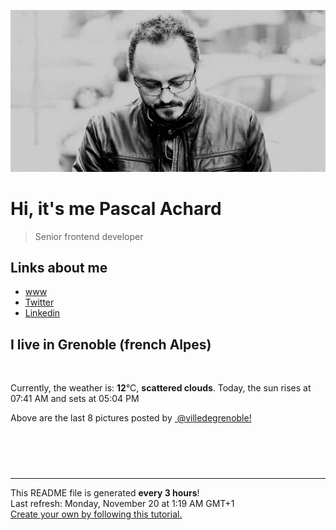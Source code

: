 ![Pascal Achard](./images/photo-pascal-achard.jpg)
# Hi, it's me Pascal Achard
> Senior frontend developer

## Links about me
- [www](https://www.pascal-achard.com)
- [Twitter](https://twitter.com/botmaster)
- [Linkedin](http://www.linkedin.com/in/pascal-achard)


## I live in Grenoble (french Alpes)
<img src="https://openweathermap.org/img/wn/03n@2x.png" alt="">

Currently, the weather is: **12**°C, **scattered clouds**.
Today, the sun rises at 07:41 AM and sets at 05:04 PM

Above are the last 8 pictures posted by <a href="https://www.instagram.com/villedegrenoble/" target="_blank"><img alt="" src="https://upload.wikimedia.org/wikipedia/commons/thumb/e/e7/Instagram_logo_2016.svg/1024px-Instagram_logo_2016.svg.png" width="20"/> @villedegrenoble!</a>

<p style="display: flex; flex-wrap: wrap; gap: 20px;">
        <img src="https://cdn1.picuki.com/hosted-by-instagram/q/0exhNuNYnjBGZDHIdN5WmL9I2Pk2GAlRNucaS7j0nyZiNxIsbHWB58ltwdGn%7C%7CDh6Kwh9HS+LeD9j5IgtWFlWZFN6OkbcSb2ITTtS5qWZVufN1D1u9ZJhkrw3KXUfZX6p98UoVQmYdSgIGaYDG7uo%7C%7CesJ%7C%7CPnucjcFrjOMNbRKmDdttdCwFahlza4lsfe4kx2xu5xncG114WNxahlw5OLUqQUCSKn5PN1gpKZlR7pCjMsS5LujyWu+H2xkfWx9Ez7RtI7V2dENhhzrdSFlqjH3AZY1LHMRiVbmgj4mqoIjgau3AopM4cEoovfwHCACW2E2hjtfwZftgAHsSUGImUBRwT2Ej+b3ffZ79sXPBPW+Y4zQ9ACNX5jnAK55DkNYN+iBYFXrFuKuV95XgI94N8xb3VeHyR6YIqjy21V+AWgc1mGqKrcoYbuiyqyb4X7U32WM81Jvxg==.jpeg" alt="" width="200"/>
        <img src="https://cdn1.picuki.com/hosted-by-instagram/q/0exhNuNYnjBGZDHIdN5WmL9I2Pk2GAlRNecaS7j0nyZiNxIsbHWB58ltwdev%7C%7CDlyKw1oASyLeD9h7IgtV15TZFR9P0zfSLCARD5T6aWaVYCg0DZi%7C%7CZdllrcwJXYbYnen%7C%7CssvOzjYMTIfQeoEH%7C%7Cbx7a8Koru5A2MGo1zRMrBC0GAG4fy3UPI7mslm3ayEv0Pxto0%7C%7CNylL9XkgKQcursrV%7C%7CndbEvL+M4Byp6JzSPkCj9ND1OHtpCa5BTB7Kzc4KD6chYTJnLNOpyzhVzw6qUKTSIgDYmg1mXGo8RM1v9EPp7TzN916+N8ZkIGRT2UFAjsm8lJnl6u+liDFbV+i2loP7nr62JyVW+kIgrTpCteWBPXz4XXuZISKO4oJDl5KU9iYARLfI%7C%7CfhSp0fmYMSTKhx9liR1DW+bJHCziFoKiF9sAGqJ6tZRtqyz5z85VrKoCWGpyoZg%7C%7C6ofbxZ41Fw04OC7FstLCniI5BrbXLp11MdAddELObKzcuAPQ==.jpeg" alt="" width="200"/>
        <img src="https://cdn1.picuki.com/hosted-by-instagram/q/0exhNuNYnjBGZDHIdN5WmL9I2Pk2GAlRNucaS7j0nyZiNxIsbHWB58ltwdev%7C%7CDlyKw1oASyLeD9h7I8rWVVRZFR9P03WQLGASDdQ6qufXICn0zFg8pdonbk1LHUabH+v8sspOzjYMTIfQeoEH%7C%7Cb2rvUR%7C%7C+XvbD4FuDKSPLQT9zJBpY6uSKVKz8J13bHR1Bv9vdBhGy5CoiVxfA8XrN7loi5XVfrjJs9zt6B6CLEAnchRpr2gnSu5X2soeGpwWT6ars3+ke08hiL8KWRorSeYSaoEIEQd3G2amDIdhJwGiq6TFbU19t1ooaeRSWIKAk1ElkVtwIOctgLsSSaq3EEPlC2GhLq2Tf0npZ31GviYTIbE1gjaQKvvR5R4cGIiNP+GfkXbc9iSMpt0p84cOL0d8xDnvgXwd7P2i14kQjpC3mTbM7N2YeuK4ff25yHhkiierS52tN6aVL1Qy3YMy8uF0whWL0rQSPJnaWHF1WkqCu8GfruVyMuBTskRbEVBAYcQlXKCg8gAIkXk9uw=.jpeg" alt="" width="200"/>
        <img src="https://cdn1.picuki.com/hosted-by-instagram/q/0exhNuNYnjBGZDHIdN5WmL9I2Pk2GAlRNucaS7j0nyZiNxIsbHWB58ltwdGn%7C%7CDh6Kwh9HS+LeD9h7IwtUFhYZFp5PUfWTbGKRDhQ7qSQVoCn0DNu%7C%7CZ5nnL4wLn0fbHKp9sArOzjYMTIfQeoEH%7C%7Cb2rvUW%7C%7CvnwaDcNuDeTPOUtzCVG%7C%7CMm0X51wm8Rm3ayEv0Pxto0%7C%7CNylL9XkgKQcursrV%7C%7CndYEvL+M4Byp6JzSPkCj9ND1OHtpCa5BTB7Kzg4KD6chYTJnLM6lTHZX2MA2G+xcogDdh0Wo3qQ8RM1v9EPp7TzN916+98ZkIGRT2UFAjsm8lJhmMntxxzsbkKjjRtw5XLV74KDds4oq5T9ff6RfP3f9DWYRoL6DJpfa0kEEvv6S1b9JcqXQcdcy90aSdoa83rktjmzd4%7C%7Cn1RcsXDcZ1mDd.jpeg" alt="" width="200"/>
        <img src="https://cdn1.picuki.com/hosted-by-instagram/q/0exhNuNYnjBGZDHIdN5WmL9I2Pk2GAlRNucaS7j0nyZiNxIsbHWB58ltwdev%7C%7CDlyKw1oASyLeD9i4ogqWF9RZFR9PkbZTLeARDxX76mbVYCm0zRk8J9hl789KXIbYX+s98cuOzjYMTIfQeoEH%7C%7Cbx7a8Koru5A2MGo1zRMrBC0GAG4fy3UPI7mslm3ayEv0Pxto0%7C%7CNylL9XkgKQcursrV%7C%7CndYEvL+M4Byp6JzSPkCj9ND1OHtpCa5BTB7Kz04KD6chYTJnLNRg3bfJDkh7VfxZogDdh0dsAC68RM1v9EPp7TzN916+N8ZkIGRT2UFAjsm8lJnl6u+liDFbV+i2loP7nr62J27U+cJkqykC8eoBfXz%7C%7CXLudITHO5oJDl5KU9iYARLfI%7C%7CfhSp0fmYMSTKhx9liW9lCYVofT+QFCLz5%7C%7Cqj6yK5tBTfWP67+G4nXamxrZmBAeqsC0U79K62lrw4OC7FstLCnjIe0db3Lp11MdAddELObKzcuAPQ==.jpeg" alt="" width="200"/>
        <img src="https://cdn1.picuki.com/hosted-by-instagram/q/0exhNuNYnjBGZDHIdN5WmL9I2Pk2GAlRNucaS7j0nyZiNxIsbHWB58ltwdev%7C%7CDlyKw1oASyLeD9h5I8vVF9UZFR9PkbbT7OBTTlS6KuaUICm1zNh8pRlkLw0LHAYZX+n9MYpOzjYMTIfQeoEH%7C%7Cb2rvUW+%7C%7C7wbTYNpi2TNLxCyQlWotfpUrJy9ZRzt52U1h+189JldAJZ+jtvdBFundPZlTIeAf3+Idp1orN2S%7C%7CkKhtAKv6K81SO2ECMseW16GX6Rv5+HoOAAuiDpYGhpqzHheKc4EEMWggi6pAATtrwe3JWIBaxV5vUMuLfmCmMDUjFKiCU%7C%7Ck8SqtgLsSUHv3EBQnjeel%7C%7CW4dcElp5b4IMyWUMK04TvpdJ%7C%7CqOaxiR1NbLtjVA3DoBe2bI8sJuboKT9wLhHr7oki+ObP33kQ8UXNFi2nbXK1RRdmW1piM51L7mj6MujYOg+mJfoVm91hypOm1vChUX1P3NthhMGLe80ozJvtHN7HNw8iBPs0XH0VfeLYdqV6YjpEFeBTi9+5p.jpeg" alt="" width="200"/>
        <img src="https://cdn1.picuki.com/hosted-by-instagram/q/0exhNuNYnjBGZDHIdN5WmL9I2Pk2GAlRNecaS7j0nyZiNxIsbHWB58ltwdGn%7C%7CDh6Kwh9HS+LeD9h54IoWFlWZFF%7C%7CO0fbSbGATD9c56ibXICm2z1i85Vik709JXQdbH6n8coqOzjYMTIfQeoEH%7C%7Cb2rvUT+vvwbTYNpi2TNLxCyQlWotfpUrJy9ZRzt52U1h+189JldAJZ+jtvdBFundPZlTIeAf3+Idp1orN2S%7C%7CkKhtAKv6K%7C%7C1SO2ECMseW16GX6Rv5+HoOAAuiDpYGhpqjHheKc4EEMWggiztgwdn4993amIYKxVgNNpupKBCmMDUjFKiCU%7C%7Ck8SqtQLsSUHv3EBQnjeel%7C%7CW+eqN29qrRI9eVR+3r4gPQXJD4O+pVWXEqL97gYHbxBfLuXuljgqcfJf9Bzwal5AeRfbfVmhx0WWMf1hbbKcRUBcKTx5C3+3ON2j%7C%7Cd9VNt.jpeg" alt="" width="200"/>
        <img src="https://cdn1.picuki.com/hosted-by-instagram/q/0exhNuNYnjBGZDHIdN5WmL9I2Pk2GAlRNucaS7j0nyZiNxIsbHWB58ltwdev%7C%7CDlyKw1oASyLfzZp7I4oVV9UZFR8NE3XS7WNTj9V7a2QXICh0jRm8ZNnkLcwJHUWYH+p8sokOzjYMTIfQeoEH%7C%7Cbx7a8Koru5A2MGo1zRMrBC0GAG4fy3UPI7mslm3ayEv0Pxto0%7C%7CNylL9XkgKQcursrV%7C%7CndYEvL+M4Byp6JzSPkCj9ND1OHtpCa5BTB7Kz44KD6chYTJnLMQkDDhXw0t70O%7C%7CH4gDYhUqtmGT8RM1v9EPp7TzN916+N8ZkIGRT2UFAjsm8lJnl6u+liDFbV+i2loP7nr62J6rda8IkrihCNewTPXz6TbvSpyOOrwJDl5KU9iYARLfI%7C%7CfhSp0fmYMSTKhx9liR%7C%7Cxa2ZeDizwdLPCBJmh2gA4dqbNea44G+%7C%7CHnkrRSful8on8C+WbBM5m4L9YOC7FstLCnjVZsXanLp11MdAddELObKzcuAPQ==.jpeg" alt="" width="200"/>
</p>

------------
<p>This README file is generated <b>every 3 hours</b>!
    <br />Last refresh: Monday, November 20 at 1:19 AM GMT+1
    <br /><a href="https://medium.com/@th.guibert/how-to-create-a-self-updating-readme-md-for-your-github-profile-f8b05744ca91">Create your own by following this tutorial.</a>
</p>
<p><a href="https://github.com/botmaster/botmaster/actions/workflows/main.yaml"><img alt="" src="https://github.com/botmaster/botmaster/actions/workflows/main.yaml/badge.svg" /></a></p>

